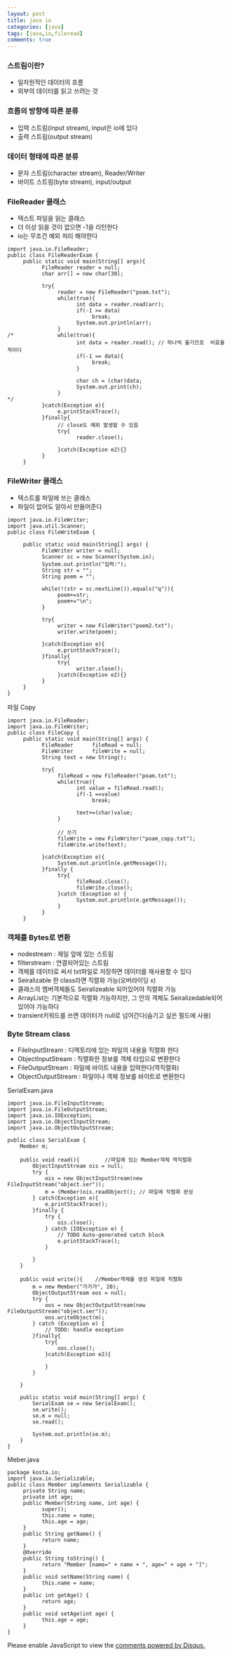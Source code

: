 ```yaml
---
layout: post
title: java io
categories: [java]
tags: [java,io,fileread]
comments: true
---
```


### 스트림이란?
- 일차원적인 데이터의 흐름
- 외부의 데이터를 읽고 쓰려는 것

### 흐름의 방향에 따른 분류
- 입력 스트림(input stream), input은 io에 있다
- 출력 스트림(output stream)

### 데이터 형태에 따른 분류
- 문자 스트림(character stream), Reader/Writer
- 바이트 스트림(byte stream), input/output

### FileReader 클래스
- 텍스트 파일을 읽는 클래스
- 더 이상 읽을 것이 없으면 -1을 리턴한다
- io는 무조건 예외 처리 해야한다

~~~
import java.io.FileReader;
public class FileReaderExam {
     public static void main(String[] args){
           FileReader reader = null;
           char arr[] = new char[30];
           
           try{
                reader = new FileReader("poam.txt");
                while(true){
                      int data = reader.read(arr);
                      if(-1 >= data)
                           break;
                      System.out.println(arr);
                }
/*              while(true){
                      int data = reader.read(); // 하나씩 옮기므로  비효율적이다
                      if(-1 == data){
                           break;
                      }
                      
                      char ch = (char)data;
                      System.out.print(ch);
                }
*/              
           }catch(Exception e){
                e.printStackTrace();
           }finally{
                // close도 예외 발생할 수 있음
                try{
                      reader.close();
                      
                }catch(Exception e2){}
           }
     }
~~~


### FileWriter 클래스
- 텍스트를 파일에 쓰는 클래스
- 파일이 없어도 알아서 만들어준다

~~~
import java.io.FileWriter;
import java.util.Scanner;
public class FileWriteExam {
     
     public static void main(String[] args) {
           FileWriter writer = null;
           Scanner sc = new Scanner(System.in);
           System.out.println("입력:");
           String str = "";
           String poem = "";
           
           while(!(str = sc.nextLine()).equals("q")){
                poem+=str;
                poem+="\n";
           }
           
           try{
                writer = new FileWriter("poem2.txt");
                writer.write(poem);
                
           }catch(Exception e){
                e.printStackTrace();
           }finally{
                try{
                      writer.close();
                }catch(Exception e2){}
           }
     }
}
~~~

파일 Copy

~~~
import java.io.FileReader;
import java.io.FileWriter;
public class FileCopy {
     public static void main(String[] args) {
           FileReader      fileRead = null;
           FileWriter      fileWrite = null;
           String text = new String();
           
           try{
                fileRead = new FileReader("poam.txt");
                while(true){
                      int value = fileRead.read();
                      if(-1 ==value)
                           break;
                      
                      text+=(char)value;
                }
                
                // 쓰기
                fileWrite = new FileWriter("poam_copy.txt");
                fileWrite.write(text);
                
           }catch(Exception e){             
                System.out.println(e.getMessage());
           }finally {
                try{
                      fileRead.close();
                      fileWrite.close();
                }catch (Exception e) {
                      System.out.println(e.getMessage());
                }
           }
     }
~~~

### 객체를 Bytes로 변환
- nodestream : 제일 앞에 있는 스트림
- filterstream : 연결되어있는 스트림
- 객체를 데이터로 써서 txt파일로 저장하면 데이터를 재사용할 수 있다
- Seiralizable 한 class라면 직렬화 가능(오버라이딩 x)
- 클래스의 멤버객체들도 Seiralizeable 되어있어야 직렬화 가능
- ArrayList는 기본적으로 직렬화 가능하지만, 그 안의 객체도 Seiralizedable되어 있어야 가능하다
- transient키워드를 쓰면 데이터가 null로 넘어간다(숨기고 싶은 필드에 사용)

### Byte Stream class
- FileInputStream : 디렉토리에 있는 파일의 내용을 직렬화 한다
- ObjectInputStream : 직렬화한 정보를 객체 타입으로 변환한다
- FileOutputStream : 파일에 바이트 내용을 입력한다(역직렬화)
- ObjectOutputStream :  파일이나 객체 정보를 바이트로 변환한다

SerialExam.java

~~~
import java.io.FileInputStream;
import java.io.FileOutputStream;
import java.io.IOException;
import java.io.ObjectInputStream;
import java.io.ObjectOutputStream;

public class SerialExam {
    Member m;
    
    public void read(){        //파일에 있는 Member객체 역직렬화
        ObjectInputStream ois = null;
        try {
            ois = new ObjectInputStream(new FileInputStream("object.ser"));
            m = (Member)ois.readObject(); // 파일에 직렬화 완성
        } catch(Exception e){
            e.printStackTrace();
        }finally {
            try {
                ois.close();
            } catch (IOException e) {
                // TODO Auto-generated catch block
                e.printStackTrace();
            }
            
        }
    }
    
    public void write(){    //Member객체를 생성 파일에 직렬화
        m = new Member("가가가", 20);
        ObjectOutputStream oos = null;
        try {
            oos = new ObjectOutputStream(new FileOutputStream("object.ser"));
            oos.writeObject(m);
        } catch (Exception e) {
            // TODO: handle exception
        }finally{
            try{
                oos.close();
            }catch(Exception e2){
                
            }
        }
        
    }
    
    public static void main(String[] args) {        
        SerialExam se = new SerialExam();
        se.write();
        se.m = null;
        se.read();
        
        System.out.println(se.m);
    }
}
~~~


Meber.java

~~~
package kosta.io;
import java.io.Serializable;
public class Member implements Serializable {
     private String name;
     private int age;
     public Member(String name, int age) {
           super();
           this.name = name;
           this.age = age;
     }
     public String getName() {
           return name;
     }
     @Override
     public String toString() {
           return "Member [name=" + name + ", age=" + age + "]";
     }
     public void setName(String name) {
           this.name = name;
     }
     public int getAge() {
           return age;
     }
     public void setAge(int age) {
           this.age = age;
     }
}
~~~

<div id="disqus_thread"></div>
<script>

/**
*  RECOMMENDED CONFIGURATION VARIA*BLES: EDIT AND UNCOMMENT THE SECTION BELOW TO INSERT DYNAMIC VALUES FROM YOUR PLATFORM OR CMS.
*  LEARN WHY DEFINING THESE VARIABLES IS IMPORTANT: https://disqus.com/admin/universalcode/#configuration-variables*/
/*
var disqus_config = function () {
this.page.url = PAGE_URL;  // Replace PAGE_URL with your page's canonical URL variable
this.page.identifier = PAGE_IDENTIFIER; // Replace PAGE_IDENTIFIER with your page's unique identifier variable
};
*/
(function() { // DON'T EDIT BELOW THIS LINE
var d = document, s = d.createElement('script');
s.src = 'https://parkwonhui.disqus.com/embed.js';
s.setAttribute('data-timestamp', +new Date());
(d.head || d.body).appendChild(s);
})();
</script>
<noscript>Please enable JavaScript to view the <a href="https://disqus.com/?ref_noscript">comments powered by Disqus.</a></noscript>
                            